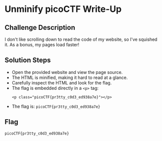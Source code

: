 # Unminify picoCTF Write-Up

## Challenge Description
I don't like scrolling down to read the code of my website, so I've squished it. As a bonus, my pages load faster!

## Solution Steps

- Open the provided website and view the page source.
- The HTML is minified, making it hard to read at a glance.
- Carefully inspect the HTML and look for the flag.
- The flag is embedded directly in a `<p>` tag:
  ```
  <p class="picoCTF{pr3tty_c0d3_ed938a7e}"></p>
  ```
- The flag is: `picoCTF{pr3tty_c0d3_ed938a7e}`

## Flag
```
picoCTF{pr3tty_c0d3_ed938a7e}
```